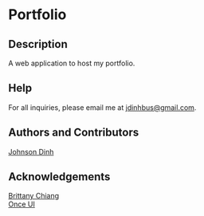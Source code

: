 # Portfolio

## Description
A web application to host my portfolio.


## Help
For all inquiries, please email me at [jdinhbus@gmail.com](mailto:jdinhbus@gmail.com?subject=[GitHub]%20Source%20Han%20Sans).


## Authors and Contributors
[Johnson Dinh](https://www.linkedin.com/in/johnson-dinh/)


## Acknowledgements
[Brittany Chiang](https://brittanychiang.com/#about) <br/>
[Once UI](https://once-ui.com/templates/magic-portfolio)